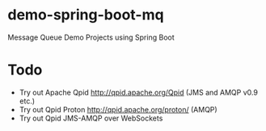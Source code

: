 # demo-spring-boot-mq
Message Queue Demo Projects using Spring Boot

# Todo 
*  Try out Apache Qpid http://qpid.apache.org/Qpid (JMS and AMQP v0.9 etc.)
*  Try out Qpid Proton http://qpid.apache.org/proton/ (AMQP)
*  Try out Qpid JMS-AMQP over WebSockets